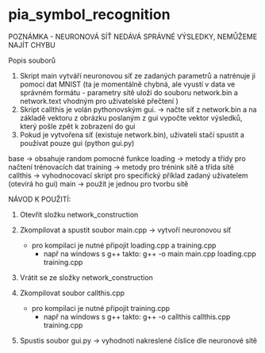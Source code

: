 # pia_symbol_recognition


POZNÁMKA - NEURONOVÁ SÍŤ NEDÁVÁ SPRÁVNÉ VÝSLEDKY, NEMŮŽEME NAJÍT CHYBU

Popis souborů
1) Skript main vytváří neuronovou síť ze zadaných parametrů a natrénuje ji pomocí dat MNIST (ta je momentálně chybná, ale vyustí v data ve správném formátu - parametry sítě uloží do souboru network.bin a network.text vhodným pro uživatelské přečtení ) 
2) Skript callthis je volán pythonovským gui. -> načte síť z network.bin a na základě vektoru z obrázku poslaným z gui vypočte vektor výsledků, který pošle zpět k zobrazení do gui
3) Pokud je vytvořena síť (existuje network.bin), uživateli stačí spustit a používat pouze gui (python gui.py)

base -> obsahuje random pomocné funkce
loading -> metody a třídy pro načtení trénovacích dat
training -> metody pro trénink sítě a třída sítě
callthis -> vyhodnocovací skript pro specifický příklad zadaný uživatelem (otevírá ho gui)
main -> použít je jednou pro tvorbu sítě

NÁVOD K POUŽITÍ:
1) Otevřít složku network_construction
2) Zkompilovat a spustit soubor main.cpp -> vytvoří neuronovou síť 
    - pro kompilaci je nutné připojit loading.cpp a training.cpp
        - např na windows s g++ takto: g++ -o main main.cpp loading.cpp training.cpp
3) Vrátit se ze složky network_construction
4) Zkompilovat soubor callthis.cpp
    - pro kompilaci je nutné připojit training.cpp
        - např na windows s g++ takto: g++ -o callthis callthis.cpp training.cpp

2) Spustis soubor gui.py -> vyhodnotí nakreslené číslice dle neuronové sítě

